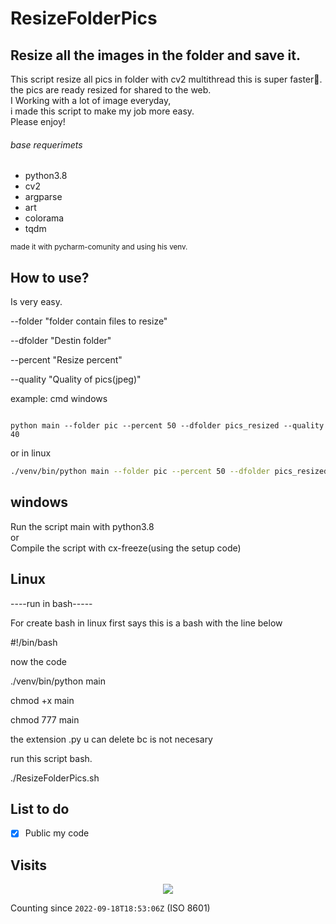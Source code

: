 # ResizeFolderPics


Resize all the images in the folder and save it.
------------
This script resize all pics in folder with cv2 multithread
this is super faster🚀.<br>
the pics are ready resized for shared to  the web.<br>
I Working with a lot of image everyday, <br>
i made this script to make my job more easy.<br>
Please enjoy!

###### base requerimets

- python3.8
- cv2
- argparse
- art
- colorama
- tqdm

<sub>  made it with pycharm-comunity and using his venv. </sub> 


How to use?
-----------
Is very easy.

--folder "folder contain files to resize"

--dfolder "Destin folder"

--percent "Resize percent"

--quality "Quality of pics(jpeg)"


example:
cmd windows
```

python main --folder pic --percent 50 --dfolder pics_resized --quality 40
```
or in linux
```sh
./venv/bin/python main --folder pic --percent 50 --dfolder pics_resized --quality 40
```

windows
-------
<h7>Run the script main  with python3.8<br>
or <br>
Compile the script with cx-freeze(using the setup code)
</h7>

Linux
-------------
----run in bash-----

For create bash in linux first says this is a bash with the line below

#!/bin/bash

now the code

./venv/bin/python main

chmod +x main

chmod 777 main 

the extension .py u can delete bc is not necesary


run this script bash.

./ResizeFolderPics.sh

List to do
-----------
- [x] Public my code


## Visits

<p align="center">
  <a href="https://count.getloli.com/"><img src="https://count.getloli.com/get/@72276803-0571-4e62-b0a7-9880fcd0244f?theme=gelbooru"/></a>
</p>

Counting since `2022-09-18T18:53:06Z` (ISO 8601)
